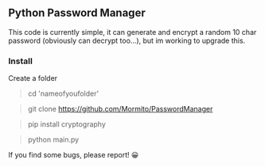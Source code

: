 ## Python Password Manager 

This code is currently simple, it can generate and encrypt a random 10 char password (obviously can decrypt too...), but im working to upgrade this.

### Install

Create a folder

> cd 'nameofyoufolder'

> git clone https://github.com/Mormito/PasswordManager

> pip install cryptography

> python main.py


If you find some bugs, please report! 😀
